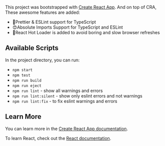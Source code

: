 This project was bootstrapped with [Create React App](https://github.com/facebook/create-react-app). And on top of CRA, These awesome features are added:

- 🎨Prettier & ESLint support for TypeScript 
- 😍Absolute Imports Support for TypeScript and ESLint
- 🚀React Hot Loader is added to avoid boring and slow browser refreshes

## Available Scripts

In the project directory, you can run:
- `npm start`
- `npm test`
- `npm run build`
- `npm run eject`
- `npm run lint` - show all warnings and errors
- `npm run lint:silent` - show only eslint errors and not warnings
- `npm run lint:fix` - to fix eslint warnings and errors

## Learn More

You can learn more in the [Create React App documentation](https://facebook.github.io/create-react-app/docs/getting-started).

To learn React, check out the [React documentation](https://reactjs.org/).
